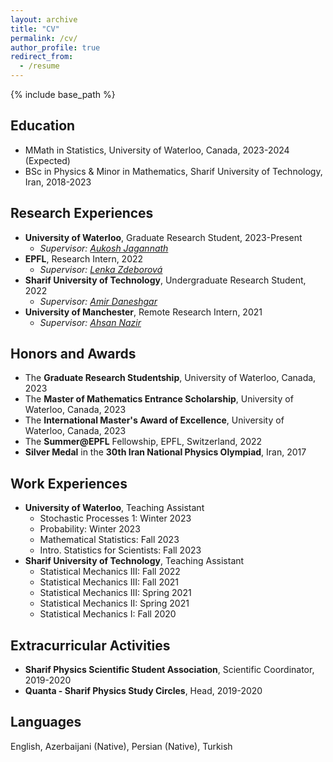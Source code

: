 ```yaml
---
layout: archive
title: "CV"
permalink: /cv/
author_profile: true
redirect_from:
  - /resume
---
```


{% include base_path %}

## Education
* MMath in Statistics, University of Waterloo, Canada, 2023-2024 (Expected)
* BSc in Physics & Minor in Mathematics, Sharif University of Technology, Iran, 2018-2023

## Research Experiences
* **University of Waterloo**, Graduate Research Student, 2023-Present
  * _Supervisor: [Aukosh Jagannath](https://www.math.uwaterloo.ca/~a3jagann/)_
* **EPFL**, Research Intern, 2022
  * _Supervisor: [Lenka Zdeborová](https://people.epfl.ch/lenka.zdeborova/?lang=en)_
* **Sharif University of Technology**, Undergraduate Research Student, 2022
  * _Supervisor: [Amir Daneshgar](http://math.sharif.ir/faculties/daneshgar)_
* **University of Manchester**, Remote Research Intern, 2021
  * _Supervisor: [Ahsan Nazir](https://research.manchester.ac.uk/en/persons/ahsan.nazir)_

## Honors and Awards
* The **Graduate Research Studentship**, University of Waterloo, Canada, 2023
* The **Master of Mathematics Entrance Scholarship**, University of Waterloo, Canada, 2023
* The **International Master's Award of Excellence**, University of Waterloo, Canada, 2023
* The **Summer@EPFL** Fellowship, EPFL, Switzerland, 2022
* **Silver Medal** in the **30th Iran National Physics Olympiad**, Iran, 2017


## Work Experiences
* **University of Waterloo**, Teaching Assistant
  * Stochastic Processes 1: Winter 2023
  * Probability: Winter 2023
  * Mathematical Statistics: Fall 2023
  * Intro. Statistics for Scientists: Fall 2023
* **Sharif University of Technology**, Teaching Assistant
  * Statistical Mechanics III: Fall 2022
  * Statistical Mechanics III: Fall 2021
  * Statistical Mechanics III: Spring 2021
  * Statistical Mechanics II: Spring 2021
  * Statistical Mechanics I: Fall 2020

## Extracurricular Activities
* **Sharif Physics Scientific Student Association**, Scientific Coordinator, 2019-2020
* **Quanta - Sharif Physics Study Circles**, Head, 2019-2020

## Languages
English, Azerbaijani (Native), Persian (Native), Turkish
